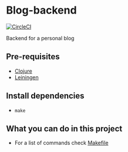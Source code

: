 # Blog-backend

[![CircleCI](https://circleci.com/gh/jac1013/blog-backend.svg?style=svg)](https://circleci.com/gh/jac1013/blog-backend)

Backend for a personal blog


## Pre-requisites
* [Clojure](https://clojure.org/guides/getting_started)
* [Leiningen](https://leiningen.org/)
    
## Install dependencies
* `make`
    
## What you can do in this project
* For a list of commands check [Makefile](./Makefile)
